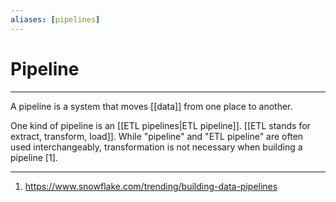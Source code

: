 ```yaml
---
aliases: [pipelines]
---
```

# Pipeline
---
A pipeline is a system that moves [[data]] from one place to another. 

One kind of pipeline is an [[ETL pipelines|ETL pipeline]]. [[ETL stands for extract, transform, load]]. While "pipeline" and "ETL pipeline" are often used interchangeably, transformation is not necessary when building a pipeline [1]. 

---
1. https://www.snowflake.com/trending/building-data-pipelines